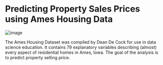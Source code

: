 # Predicting Property Sales Prices using Ames Housing Data

![image](https://media.giphy.com/media/CXLPSXYcP0mHe/giphy.gif)

The Ames Housing Dataset was compiled by Dean De Cock for use in data science education. It contains 79 explanatory variables describing (almost) every aspect of residential homes in Ames, Iowa. The goal of the analysis is to predict property selling price.
